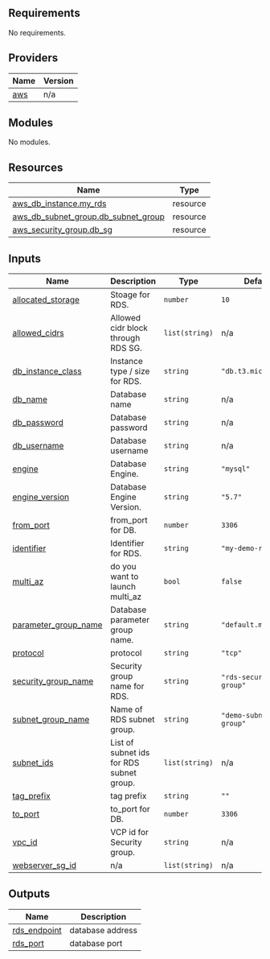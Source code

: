 <!-- BEGIN_TF_DOCS -->
## Requirements

No requirements.

## Providers

| Name | Version |
|------|---------|
| <a name="provider_aws"></a> [aws](#provider\_aws) | n/a |

## Modules

No modules.

## Resources

| Name | Type |
|------|------|
| [aws_db_instance.my_rds](https://registry.terraform.io/providers/hashicorp/aws/latest/docs/resources/db_instance) | resource |
| [aws_db_subnet_group.db_subnet_group](https://registry.terraform.io/providers/hashicorp/aws/latest/docs/resources/db_subnet_group) | resource |
| [aws_security_group.db_sg](https://registry.terraform.io/providers/hashicorp/aws/latest/docs/resources/security_group) | resource |

## Inputs

| Name | Description | Type | Default | Required |
|------|-------------|------|---------|:--------:|
| <a name="input_allocated_storage"></a> [allocated\_storage](#input\_allocated\_storage) | Stoage for RDS. | `number` | `10` | no |
| <a name="input_allowed_cidrs"></a> [allowed\_cidrs](#input\_allowed\_cidrs) | Allowed cidr block through RDS SG. | `list(string)` | n/a | yes |
| <a name="input_db_instance_class"></a> [db\_instance\_class](#input\_db\_instance\_class) | Instance type / size for RDS. | `string` | `"db.t3.micro"` | no |
| <a name="input_db_name"></a> [db\_name](#input\_db\_name) | Database name | `string` | n/a | yes |
| <a name="input_db_password"></a> [db\_password](#input\_db\_password) | Database password | `string` | n/a | yes |
| <a name="input_db_username"></a> [db\_username](#input\_db\_username) | Database username | `string` | n/a | yes |
| <a name="input_engine"></a> [engine](#input\_engine) | Database Engine. | `string` | `"mysql"` | no |
| <a name="input_engine_version"></a> [engine\_version](#input\_engine\_version) | Database Engine Version. | `string` | `"5.7"` | no |
| <a name="input_from_port"></a> [from\_port](#input\_from\_port) | from\_port for DB. | `number` | `3306` | no |
| <a name="input_identifier"></a> [identifier](#input\_identifier) | Identifier for RDS. | `string` | `"my-demo-rds"` | no |
| <a name="input_multi_az"></a> [multi\_az](#input\_multi\_az) | do you want to launch multi\_az | `bool` | `false` | no |
| <a name="input_parameter_group_name"></a> [parameter\_group\_name](#input\_parameter\_group\_name) | Database parameter group name. | `string` | `"default.mysql5.7"` | no |
| <a name="input_protocol"></a> [protocol](#input\_protocol) | protocol | `string` | `"tcp"` | no |
| <a name="input_security_group_name"></a> [security\_group\_name](#input\_security\_group\_name) | Security group name for RDS. | `string` | `"rds-security-group"` | no |
| <a name="input_subnet_group_name"></a> [subnet\_group\_name](#input\_subnet\_group\_name) | Name of RDS subnet group. | `string` | `"demo-subnet-group"` | no |
| <a name="input_subnet_ids"></a> [subnet\_ids](#input\_subnet\_ids) | List of subnet ids for RDS subnet group. | `list(string)` | n/a | yes |
| <a name="input_tag_prefix"></a> [tag\_prefix](#input\_tag\_prefix) | tag prefix | `string` | `""` | no |
| <a name="input_to_port"></a> [to\_port](#input\_to\_port) | to\_port for DB. | `number` | `3306` | no |
| <a name="input_vpc_id"></a> [vpc\_id](#input\_vpc\_id) | VCP id for Security group. | `string` | n/a | yes |
| <a name="input_webserver_sg_id"></a> [webserver\_sg\_id](#input\_webserver\_sg\_id) | n/a | `list(string)` | n/a | yes |

## Outputs

| Name | Description |
|------|-------------|
| <a name="output_rds_endpoint"></a> [rds\_endpoint](#output\_rds\_endpoint) | database address |
| <a name="output_rds_port"></a> [rds\_port](#output\_rds\_port) | database port |
<!-- END_TF_DOCS -->